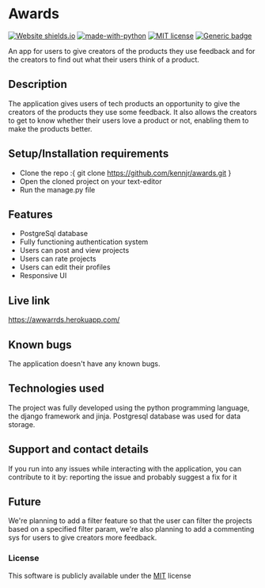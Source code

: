 # Awards
[![Website shields.io](https://img.shields.io/website-up-down-green-red/http/shields.io.svg)](http://shields.io/) [![made-with-python](https://img.shields.io/badge/Made%20with-Python-1f425f.svg)](https://www.python.org/) [![MIT license](https://img.shields.io/badge/License-MIT-blue.svg)](https://lbesson.mit-license.org/) [![Generic badge](https://img.shields.io/badge/Release-v1.0.0-red.svg)](https://shields.io/)

An app for users to give creators of the products they use feedback and for the creators to find out what their users think of a product.

## Description
The application gives users of tech products an opportunity to give the creators of the products they use some feedback. It also allows the creators to get to know whether their users love a product or not, enabling them to make the products better.

## Setup/Installation requirements
* Clone the repo :{ git clone https://github.com/kennjr/awards.git }
* Open the cloned project on your text-editor
* Run the manage.py file

## Features
- PostgreSql database
- Fully functioning authentication system
- Users can post and view projects
- Users can rate projects
- Users can edit their profiles
- Responsive UI

## Live link
https://awwarrds.herokuapp.com/

## Known bugs
The application doesn't have any known bugs.

## Technologies used
The project was fully developed using the python programming language, the django framework and jinja. Postgresql database was used for data storage.

## Support and contact details
If you run into any issues while interacting with the application, you can contribute to it by: reporting the issue and probably suggest a fix for it

## Future
We're planning to add a filter feature so that the user can filter the projects based on a specified filter param, we're also planning to add a commenting sys for users to give creators more feedback.

### License 
This software is publicly available under the [MIT](LICENSE) license
